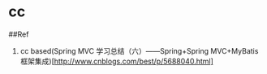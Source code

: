 # cc

##Ref
1. cc based(Spring MVC 学习总结（六）——Spring+Spring MVC+MyBatis框架集成)[http://www.cnblogs.com/best/p/5688040.html]

